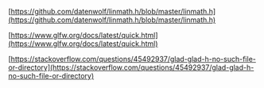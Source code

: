 [https://github.com/datenwolf/linmath.h/blob/master/linmath.h](https://github.com/datenwolf/linmath.h/blob/master/linmath.h)

[https://www.glfw.org/docs/latest/quick.html](https://www.glfw.org/docs/latest/quick.html)

[https://stackoverflow.com/questions/45492937/glad-glad-h-no-such-file-or-directory](https://stackoverflow.com/questions/45492937/glad-glad-h-no-such-file-or-directory)
